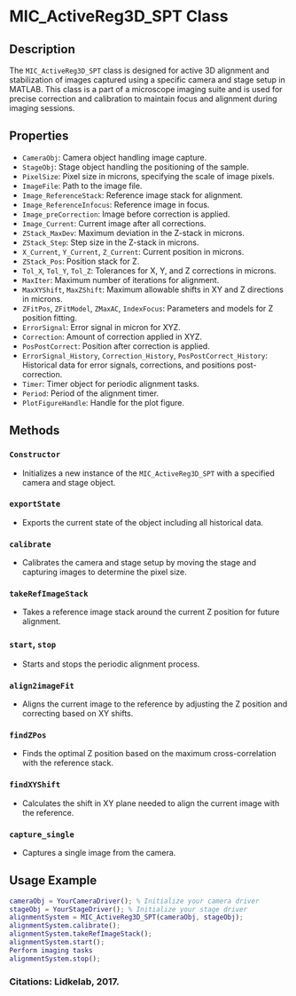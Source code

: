 # MIC_ActiveReg3D_SPT Class

## Description
The `MIC_ActiveReg3D_SPT` class is designed for active 3D alignment and stabilization of images captured using a specific camera and stage setup in MATLAB. This class is a part of a microscope imaging suite and is used for precise correction and calibration to maintain focus and alignment during imaging sessions.

## Properties
- `CameraObj`: Camera object handling image capture.
- `StageObj`: Stage object handling the positioning of the sample.
- `PixelSize`: Pixel size in microns, specifying the scale of image pixels.
- `ImageFile`: Path to the image file.
- `Image_ReferenceStack`: Reference image stack for alignment.
- `Image_ReferenceInfocus`: Reference image in focus.
- `Image_preCorrection`: Image before correction is applied.
- `Image_Current`: Current image after all corrections.
- `ZStack_MaxDev`: Maximum deviation in the Z-stack in microns.
- `ZStack_Step`: Step size in the Z-stack in microns.
- `X_Current`, `Y_Current`, `Z_Current`: Current position in microns.
- `ZStack_Pos`: Position stack for Z.
- `Tol_X`, `Tol_Y`, `Tol_Z`: Tolerances for X, Y, and Z corrections in microns.
- `MaxIter`: Maximum number of iterations for alignment.
- `MaxXYShift`, `MaxZShift`: Maximum allowable shifts in XY and Z directions in microns.
- `ZFitPos`, `ZFitModel`, `ZMaxAC`, `IndexFocus`: Parameters and models for Z position fitting.
- `ErrorSignal`: Error signal in micron for XYZ.
- `Correction`: Amount of correction applied in XYZ.
- `PosPostCorrect`: Position after correction is applied.
- `ErrorSignal_History`, `Correction_History`, `PosPostCorrect_History`: Historical data for error signals, corrections, and positions post-correction.
- `Timer`: Timer object for periodic alignment tasks.
- `Period`: Period of the alignment timer.
- `PlotFigureHandle`: Handle for the plot figure.

## Methods
### `Constructor`
- Initializes a new instance of the `MIC_ActiveReg3D_SPT` with a specified camera and stage object.

### `exportState`
- Exports the current state of the object including all historical data.

### `calibrate`
- Calibrates the camera and stage setup by moving the stage and capturing images to determine the pixel size.

### `takeRefImageStack`
- Takes a reference image stack around the current Z position for future alignment.

### `start`, `stop`
- Starts and stops the periodic alignment process.

### `align2imageFit`
- Aligns the current image to the reference by adjusting the Z position and correcting based on XY shifts.

### `findZPos`
- Finds the optimal Z position based on the maximum cross-correlation with the reference stack.

### `findXYShift`
- Calculates the shift in XY plane needed to align the current image with the reference.

### `capture_single`
- Captures a single image from the camera.

## Usage Example

```matlab
cameraObj = YourCameraDriver(); % Initialize your camera driver
stageObj = YourStageDriver(); % Initialize your stage driver
alignmentSystem = MIC_ActiveReg3D_SPT(cameraObj, stageObj);
alignmentSystem.calibrate();
alignmentSystem.takeRefImageStack();
alignmentSystem.start();
Perform imaging tasks
alignmentSystem.stop();
```
### Citations: Lidkelab, 2017.


